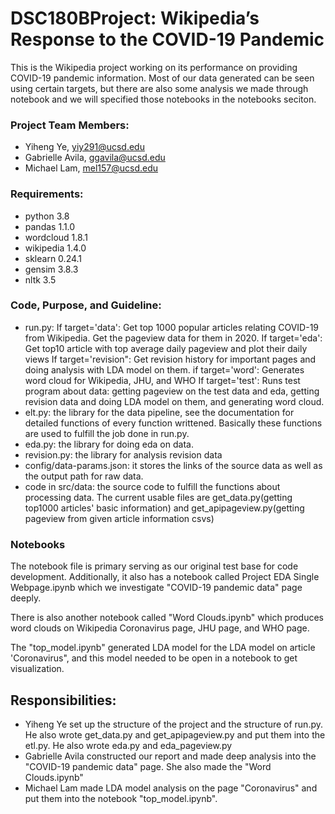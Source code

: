 # DSC180BProject: Wikipedia’s Response to the COVID-19 Pandemic 


This is the Wikipedia project working on its performance on providing COVID-19 pandemic information. Most of our data generated can be seen using certain targets, but 
there are also some analysis we made through notebook and we will specified those notebooks in the notebooks seciton.

### Project Team Members:
- Yiheng Ye, yiy291@ucsd.edu
- Gabrielle Avila, ggavila@ucsd.edu
- Michael Lam, mel157@ucsd.edu

### Requirements:
- python 3.8
- pandas 1.1.0
- wordcloud 1.8.1
- wikipedia 1.4.0
- sklearn 0.24.1
- gensim 3.8.3
- nltk 3.5

### Code, Purpose, and Guideline:

- run.py: If target='data': Get top 1000 popular articles relating COVID-19 from Wikipedia. Get the pageview data for them in 2020.
          If target='eda': Get top10 article with top average daily pageview and plot their daily views
          If target='revision": Get revision history for important pages and doing analysis with LDA model on them.
          if target='word': Generates word cloud for Wikipedia, JHU, and WHO
          If target='test': Runs test program about data: getting pageview on the test data and eda, getting revision data and doing LDA model on them, and 
          generating word cloud.
- elt.py: the library for the data pipeline, see the documentation for detailed functions of every function writtened. Basically
          these functions are used to fulfill the job done in run.py.
- eda.py: the library for doing eda on data.
- revision.py: the library for analysis revision data
- config/data-params.json: it stores the links of the source data as well as the output path for raw data.
- code in src/data: the source code to fulfill the functions about processing data. The current usable files are get_data.py(getting top1000 articles'
  basic information) and get_apipageview.py(getting pageview from given article information csvs)

### Notebooks
The notebook file is primary serving as our original test base for code development. Additionally, it also has a notebook called Project EDA Single Webpage.ipynb which we investigate "COVID-19 pandemic data" page deeply.

There is also another notebook called "Word Clouds.ipynb" which produces word clouds on Wikipedia Coronavirus page, JHU page, and WHO page.

The "top_model.ipynb" generated LDA model for the LDA model on article 'Coronavirus", and this model needed to be open in a notebook to get visualization.

## Responsibilities:
- Yiheng Ye set up the structure of the project and the structure of run.py. He also wrote get_data.py and get_apipageview.py and put them into the etl.py. He also 
  wrote eda.py and eda_pageview.py
- Gabrielle Avila constructed our report and made deep analysis into the "COVID-19 pandemic data" page. She also made the "Word Clouds.ipynb"
- Michael Lam made LDA model analysis on the page "Coronavirus" and put them into the notebook "top_model.ipynb".